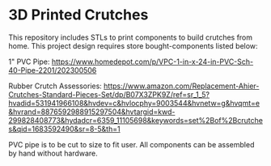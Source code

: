 # 3D Printed Crutches
This repository includes STLs to print components to build crutches from home.
This project design requires store bought-components listed below:

1" PVC Pipe: https://www.homedepot.com/p/VPC-1-in-x-24-in-PVC-Sch-40-Pipe-2201/202300506

Rubber Crutch Assessories: https://www.amazon.com/Replacement-Ahier-Crutches-Standard-Pieces-Set/dp/B07X3ZPK9Z/ref=sr_1_5?hvadid=531941966108&hvdev=c&hvlocphy=9003544&hvnetw=g&hvqmt=e&hvrand=8876592988915297504&hvtargid=kwd-299828408773&hydadcr=6359_11105698&keywords=set%2Bof%2Bcrutches&qid=1683592490&sr=8-5&th=1

PVC pipe is to be cut to size to fit user.
All components can be assembled by hand without hardware.
